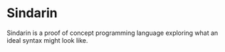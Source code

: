 # Sindarin

Sindarin is a proof of concept programming language exploring what an ideal syntax might look like.
